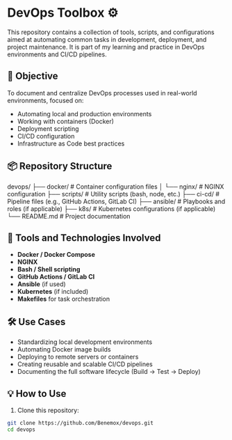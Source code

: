 # DevOps Toolbox ⚙️

This repository contains a collection of tools, scripts, and configurations aimed at automating common tasks in development, deployment, and project maintenance. It is part of my learning and practice in DevOps environments and CI/CD pipelines.

## 🎯 Objective

To document and centralize DevOps processes used in real-world environments, focused on:

- Automating local and production environments
- Working with containers (Docker)
- Deployment scripting
- CI/CD configuration
- Infrastructure as Code best practices

## 📦 Repository Structure

devops/
├── docker/ # Container configuration files
│ └── nginx/ # NGINX configuration
├── scripts/ # Utility scripts (bash, node, etc.)
├── ci-cd/ # Pipeline files (e.g., GitHub Actions, GitLab CI)
├── ansible/ # Playbooks and roles (if applicable)
├── k8s/ # Kubernetes configurations (if applicable)
└── README.md # Project documentation

## 🚀 Tools and Technologies Involved

- **Docker / Docker Compose**
- **NGINX**
- **Bash / Shell scripting**
- **GitHub Actions / GitLab CI**
- **Ansible** (if used)
- **Kubernetes** (if included)
- **Makefiles** for task orchestration

## 🛠 Use Cases

- Standardizing local development environments
- Automating Docker image builds
- Deploying to remote servers or containers
- Creating reusable and scalable CI/CD pipelines
- Documenting the full software lifecycle (Build → Test → Deploy)

## 💡 How to Use

1. Clone this repository:

```bash
git clone https://github.com/Benemox/devops.git
cd devops
